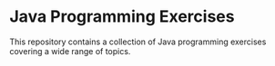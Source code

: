 # Java Programming Exercises

This repository contains a collection of Java programming exercises covering a wide range of topics.
